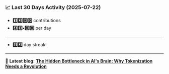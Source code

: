 <!--START_STATS-->
### 📈 Last 30 Days Activity (2025-07-22)  
- **1️⃣2️⃣9️⃣0️⃣** contributions  
- **4️⃣3️⃣•0️⃣0️⃣** per day
---
- **5️⃣2️⃣** day streak!
---
📝 **Latest blog:** [**The Hidden Bottleneck in AI's Brain: Why Tokenization Needs a Revolution**](https://andriak.com/blog/tokenization-revolution)
<!--END_STATS-->

